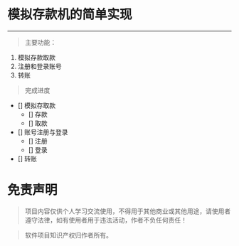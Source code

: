 # 模拟存款机的简单实现
---
>主要功能：
1. 模拟存款取款
2. 注册和登录账号
3. 转账

>完成进度
- [] 模拟存取款
    - [] 存款
    - [] 取款
- [] 账号注册与登录
    - [] 注册
    - [] 登录
- [] 转账

# 免责声明
>项目内容仅供个人学习交流使用，不得用于其他商业或其他用途，请使用者遵守法律，如有使用者用于违法活动，作者不负任何责任！

>软件项目知识产权归作者所有。